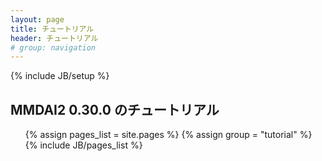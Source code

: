 ```yaml
---
layout: page
title: チュートリアル
header: チュートリアル
# group: navigation
---
```

{% include JB/setup %}

MMDAI2 0.30.0 のチュートリアル
----------------------------------

<ul>
  {% assign pages_list = site.pages %}
  {% assign group = "tutorial" %}
  {% include JB/pages_list %}
</ul>

